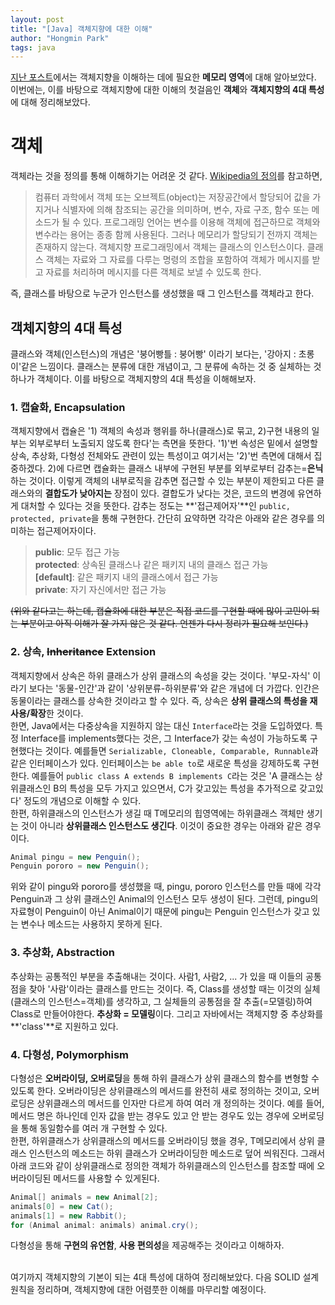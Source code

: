 ```yaml
---
layout: post
title: "[Java] 객체지향에 대한 이해"
author: "Hongmin Park"
tags: java
---
```

[지난 포스트](https://hongminpark.github.io/2019-10-09/%EC%9E%90%EB%B0%94%EB%A9%94%EB%AA%A8%EB%A6%AC)에서는 객체지향을 이해하는 데에 필요한 **메모리 영역**에 대해 알아보았다. 이번에는, 이를 바탕으로 객체지향에 대한 이해의 첫걸음인 **객체**와 **객체지향의 4대 특성**에 대해 정리해보았다.

# 객체
객체라는 것을 정의를 통해 이해하기는 어려운 것 같다. [Wikipedia의 정의](https://ko.wikipedia.org/wiki/%EA%B0%9D%EC%B2%B4_(%EC%BB%B4%ED%93%A8%ED%84%B0_%EA%B3%BC%ED%95%99))를 참고하면, 
> 컴퓨터 과학에서 객체 또는 오브젝트(object)는 저장공간에서 할당되어 값을 가지거나 식별자에 의해 참조되는 공간을 의미하며, 변수, 자료 구조, 함수 또는 메소드가 될 수 있다. 프로그래밍 언어는 변수를 이용해 객체에 접근하므로 객체와 변수라는 용어는 종종 함께 사용된다. 그러나 메모리가 할당되기 전까지 객체는 존재하지 않는다.
> 객체지향 프로그래밍에서 객체는 클래스의 인스턴스이다. 클래스 객체는 자료와 그 자료를 다루는 명령의 조합을 포함하여 객체가 메시지를 받고 자료를 처리하며 메시지를 다른 객체로 보낼 수 있도록 한다. 

즉, 클래스를 바탕으로 누군가 인스턴스를 생성했을 때 그 인스턴스를 객체라고 한다. 

## 객체지향의 4대 특성
클래스와 객체(인스턴스)의 개념은 '붕어빵틀 : 붕어빵' 이라기 보다는, '강아지 : 초롱이'같은 느낌이다. 클래스는 분류에 대한 개념이고, 그 분류에 속하는 것 중 실체하는 것 하나가 객체이다. 이를 바탕으로 객체지향의 4대 특성을 이해해보자.

### 1. 캡슐화, Encapsulation

객체지향에서 캡슐은 '1) 객체의 속성과 행위를 하나(클래스)로 묶고, 2)구현 내용의 일부는 외부로부터 노출되지 않도록 한다'는 측면을 뜻한다. '1)'번 속성은 밑에서 설명할 상속, 추상화, 다형성 전체와도 관련이 있는 특성이고 여기서는 '2)'번 측면에 대해서 집중하겠다. 2)에 다르면 캡슐화는 클래스 내부에 구현된 부분를 외부로부터 감추는=**은닉**하는 것이다. 이렇게 객체의 내부로직을 감추면 접근할 수 있는 부분이 제한되고 다른 클래스와의 **결합도가 낮아지는** 장점이 있다. 결합도가 낮다는 것은, 코드의 변경에 유연하게 대처할 수 있다는 것을 뜻한다. 감추는 정도는 **'접근제어자'**인 `public, protected, private`을 통해 구현한다. 간단히 요약하면 각각은 아래와 같은 경우를 의미하는 접근제어자이다.
>**public**: 모두 접근 가능<br>
**protected**: 상속된 클래스나 같은 패키지 내의 클래스 접근 가능 <br>
**[default]**: 같은 패키지 내의 클래스에서 접근 가능<br>
**private**: 자기 자신에서만 접근 가능 <br>

~~(위와 같다고는 하는데, 캡슐화에 대한 부분은 직접 코드를 구현할 때에 많이 고민이 되는 부분이고 아직 이해가 잘 가지 않은 것 같다. 언젠가 다시 정리가 필요해 보인다.)~~

### 2. 상속, ~~Inheritance~~ Extension

객체지향에서 상속은 하위 클래스가 상위 클래스의 속성을 갖는 것이다. '부모-자식' 이라기 보다는 '동물-인간'과 같이 '상위분류-하위분류'와 같은 개념에 더 가깝다. 인간은 동물이라는 클래스를 상속한 것이라고 할 수 있다. 즉, 상속은 **상위 클래스의 특성을 재사용/확장**한 것이다.<br>
한면, Java에서는 다중상속을 지원하지 않는 대신 `Interface`라는 것을 도입하였다. 특정 Interface를 implements했다는 것은, 그 Interface가 갖는 속성이 가능하도록 구현했다는 것이다. 예를들면 `Serializable, Cloneable, Comparable, Runnable`과 같은 인터페이스가 있다. 인터페이스는 `be able to`로 새로운 특성을 강제하도록 구현한다. 예를들어 `public class A extends B implements C`라는 것은 'A 클래스는 상위클래스인 B의 특성을 모두 가지고 있으면서, C가 갖고있는 특성을 추가적으로 갖고있다' 정도의 개념으로 이해할 수 있다.<br>
한편, 하위클래스의 인스턴스가 생길 때 T메모리의 힙영역에는 하위클래스 객체만 생기는 것이 아니라 **상위클래스 인스턴스도 생긴다**. 이것이 중요한 경우는 아래와 같은 경우이다. 
```java
Animal pingu = new Penguin();
Penguin pororo = new Penguin();
```
위와 같이 pingu와 pororo를 생성했을 때, pingu, pororo 인스턴스를 만들 때에 각각 Penguin과 그 상위 클래스인 Animal의 인스턴스 모두 생성이 된다. 그런데, pingu의 자료형이 Penguin이 아닌 Animal이기 때문에 pingu는 Penguin 인스턴스가 갖고 있는 변수나 메소드는 사용하지 못하게 된다. 

### 3. 추상화, Abstraction

추상화는 공통적인 부분을 추출해내는 것이다. 사람1, 사람2, ... 가 있을 때 이들의 공통점을 찾아 '사람'이라는 클래스를 만드는 것이다. 즉, Class를 생성할 때는 이것의 실체(클래스의 인스턴스=객체)를 생각하고, 그 실체들의 공통점을 잘 추출(=모델링)하여 Class로 만들어야한다. **추상화 = 모델링**이다. 그리고 자바에서는 객체지향 중 추상화를 **'class'**로 지원하고 있다.

### 4. 다형성, Polymorphism

다형성은 **오버라이딩, 오버로딩**을 통해 하위 클래스가 상위 클래스의 함수를 변형할 수 있도록 한다. 오버라이딩은 상위클래스의 메서드를 완전히 새로 정의하는 것이고, 오버로딩은 상위클래스의 메서드를 인자만 다르게 하여 여러 개 정의하는 것이다. 예를 들어, 메서드 명은 하나인데 인자 값을 받는 경우도 있고 안 받는 경우도 있는 경우에 오버로딩을 통해 동일함수를 여러 개 구현할 수 있다. <br>
한편, 하위클래스가 상위클래스의 메서드를 오버라이딩 했을 경우, T메모리에서 상위 클래스 인스턴스의 메소드는 하위 클래스가 오버라이딩한 메소드로 덮어 씌워진다. 그래서 아래 코드와 같이 상위클래스로 정의한 객체가 하위클래스의 인스턴스를 참조할 때에 오버라이딩된 메서드를 사용할 수 있게된다. 
```java
Animal[] animals = new Animal[2];
animals[0] = new Cat();
animals[1] = new Rabbit();
for (Animal animal: animals) animal.cry();
```
다형성을 통해 **구현의 유연함**, **사용 편의성**을 제공해주는 것이라고 이해하자.<br><br>

여기까지 객체지향의 기본이 되는 4대 특성에 대하여 정리해보았다. 다음  SOLID 설계 원칙을 정리하며, 객체지향에 대한 어렴풋한 이해를 마무리할 예정이다.

